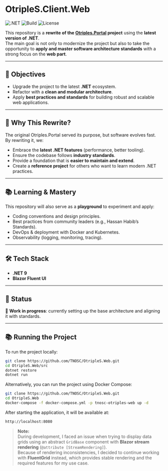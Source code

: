 # OtripleS.Client.Web

![.NET](https://img.shields.io/badge/.NET-9.0-blueviolet?logo=dotnet)
![Build](https://img.shields.io/github/actions/workflow/status/TNOSC/OtripleS.Web/dotnet.yml?branch=main&label=build&logo=github)
![License](https://img.shields.io/github/license/TNOSC/OtripleS.Api?color=green)

This repository is a **rewrite of the [Otriples.Portal](https://github.com/hassanhabib/Otriples.Portal) project** using the **latest version of .NET**.  
The main goal is not only to modernize the project but also to take the opportunity to **apply and master software architecture standards** with a strong focus on the **web part**.

---

## 🎯 Objectives

- Upgrade the project to the latest **.NET** ecosystem.
- Refactor with a **clean and modular architecture**.
- Apply **best practices and standards** for building robust and scalable web applications.

---

## 🚀 Why This Rewrite?

The original Otriples.Portal served its purpose, but software evolves fast.  
By rewriting it, we:
- Embrace the **latest .NET features** (performance, better tooling).
- Ensure the codebase follows **industry standards**.
- Provide a foundation that is **easier to maintain and extend**.
- Create a **reference project** for others who want to learn modern .NET practices.

---

## 📚 Learning & Mastery

This repository will also serve as a **playground** to experiment and apply:
- Coding conventions and design principles.
- Best practices from community leaders (e.g., Hassan Habib’s Standards).
- DevOps & deployment with Docker and Kubernetes.
- Observability (logging, monitoring, tracing).

---

## 🛠️ Tech Stack

- **.NET 9**
- **Blazor Fluent UI**


---

## 📌 Status

🚧 **Work in progress**: currently setting up the base architecture and aligning it with standards.

---

## 📚 Running the Project

To run the project locally:

```bash
git clone https://github.com/TNOSC/OtripleS.Web.git
cd OtripleS.Web/src
dotnet restore
dotnet run
```

Alternatively, you can run the project using Docker Compose:

```bash
git clone https://github.com/TNOSC/OtripleS.Web.git
cd OtripleS.Web
docker-compose -f docker-compose.yml -p tnosc-otriples-web up -d
```
After starting the application, it will be available at:
```bash
http://localhost:8080
```

> **Note:**  
> During development, I faced an issue when trying to display data grids using an abstract `GridBase` component with **Blazor stream rendering** (`@attribute [StreamRendering]`).  
> Because of rendering inconsistencies, I decided to continue working with **FluentGrid** instead, which provides stable rendering and the required features for my use case.
